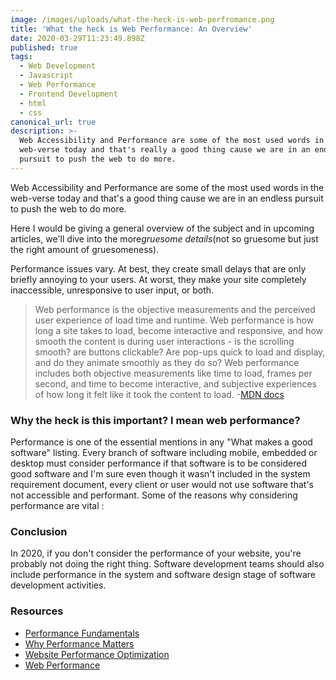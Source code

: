 ```yaml
---
image: /images/uploads/what-the-heck-is-web-perfromance.png
title: 'What the heck is Web Performance: An Overview'
date: 2020-03-29T11:23:49.898Z
published: true
tags:
  - Web Development
  - Javascript
  - Web Performance
  - Frontend Development
  - html
  - css
canonical_url: true
description: >-
  Web Accessibility and Performance are some of the most used words in the
  web-verse today and that's really a good thing cause we are in an endless
  pursuit to push the web to do more.
---
```

<!--StartFragment-->

<!--StartFragment-->

Web Accessibility and Performance are some of the most used words in the web-verse today and that's a good thing cause we are in an endless pursuit to push the web to do more.

Here I would be giving a general overview of the subject and in upcoming articles, we'll dive into the more*gruesome details*(not so gruesome but just the right amount of gruesomeness).

<!--EndFragment-->

Performance issues vary. At best, they create small delays that are only briefly annoying to your users. At worst, they make your site completely inaccessible, unresponsive to user input, or both.

<!--StartFragment-->

> Web performance is the objective measurements and the perceived user experience of load time and runtime. Web performance is how long a site takes to load, become interactive and responsive, and how smooth the content is during user interactions - is the scrolling smooth? are buttons clickable? Are pop-ups quick to load and display, and do they animate smoothly as they do so? Web performance includes both objective measurements like time to load, frames per second, and time to become interactive, and subjective experiences of how long it felt like it took the content to load. -[MDN docs](https://developer.mozilla.org/en-US/docs/Web/Performance)

<!--EndFragment-->

<!--EndFragment-->

<!--StartFragment-->

### Why the heck is this important? I mean web performance?

Performance is one of the essential mentions in any "What makes a good software" listing. Every branch of software including mobile, embedded or desktop must consider performance if that software is to be considered good software and I'm sure even though it wasn't included in the system requirement document, every client or user would not use software that's not accessible and performant. Some of the reasons why considering performance are vital :

<!--EndFragment-->

<!--EndFragment-->

<!--StartFragment-->

### Conclusion

In 2020, if you don't consider the performance of your website, you're probably not doing the right thing. Software development teams should also include performance in the system and software design stage of software development activities.

<!--EndFragment-->

### Resources

* [Performance Fundamentals](https://developer.mozilla.org/en-US/docs/Web/Performance/Fundamentals)
* [Why Performance Matters](https://developers.google.com/web/fundamentals/performance/why-performance-matters)
* [Website Performance Optimization](https://www.udacity.com/course/website-performance-optimization--ud884)
* [Web Performance](https://developer.mozilla.org/en-US/docs/Web/Performance)